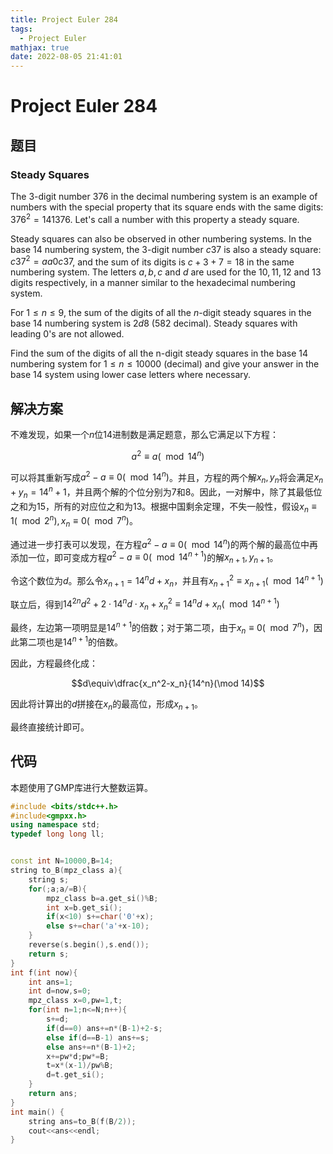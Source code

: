 ```yaml
---
title: Project Euler 284
tags:
  - Project Euler
mathjax: true
date: 2022-08-05 21:41:01
---
```


<escape><!-- more --></escape>

# Project Euler 284

## 题目

### Steady Squares

The $3$-digit number $376$ in the decimal numbering system is an example of numbers with the special property that its square ends with the same digits: $376^2 = 141376$. Let's call a number with this property a steady square.

Steady squares can also be observed in other numbering systems. In the base $14$ numbering system, the $3$-digit number $c37$ is also a steady square: $c37^2 = aa0c37$, and the sum of its digits is $c+3+7=18$ in the same numbering system. The letters $a, b, c$ and $d$ are used for the $10, 11, 12$ and $13$ digits respectively, in a manner similar to the hexadecimal numbering system.

For $1 \le n \le 9$, the sum of the digits of all the $n$-digit steady squares in the base $14$ numbering system is $2d8$ ($582$ decimal). Steady squares with leading $0$'s are not allowed.

Find the sum of the digits of all the n-digit steady squares in the base $14$ numbering system for $1 \le n \le 10000$ (decimal) and give your answer in the base $14$ system using lower case letters where necessary.

## 解决方案

不难发现，如果一个$n$位$14$进制数是满足题意，那么它满足以下方程：

$$a^2\equiv a(\mod 14^n)$$

可以将其重新写成$a^2-a\equiv0(\mod 14^n)$。并且，方程的两个解$x_n,y_n$将会满足$x_n+y_n=14^n+1$，并且两个解的个位分别为$7$和$8$。因此，一对解中，除了其最低位之和为$15$，所有的对应位之和为$13$。根据中国剩余定理，不失一般性，假设$x_n\equiv 1(\mod 2^n),x_n\equiv0(\mod 7^n)$。

通过进一步打表可以发现，在方程$a^2-a\equiv0(\mod 14^n)$的两个解的最高位中再添加一位，即可变成方程$a^2-a\equiv0(\mod 14^{n+1})$的解$x_{n+1},y_{n+1}$。

令这个数位为$d$。那么令$x_{n+1}=14^nd + x_n$，并且有$x_{n+1}^2\equiv x_{n+1}(\mod 14^{n+1})$

联立后，得到$14^{2n}d^2+2\cdot 14^nd\cdot x_n+x_n^2\equiv14^nd+x_n(\mod 14^{n+1})$

最终，左边第一项明显是$14^{n+1}$的倍数；对于第二项，由于$x_n\equiv0(\mod 7^n)$，因此第二项也是$14^{n+1}$的倍数。

因此，方程最终化成：

$$d\equiv\dfrac{x_n^2-x_n}{14^n}(\mod 14)$$

因此将计算出的$d$拼接在$x_n$的最高位，形成$x_{n+1}$。

最终直接统计即可。

## 代码

本题使用了GMP库进行大整数运算。

```C++
#include <bits/stdc++.h>
#include<gmpxx.h>
using namespace std;
typedef long long ll;


const int N=10000,B=14;
string to_B(mpz_class a){
    string s;
    for(;a;a/=B){
        mpz_class b=a.get_si()%B;
        int x=b.get_si();
        if(x<10) s+=char('0'+x);
        else s+=char('a'+x-10);
    }
    reverse(s.begin(),s.end());
    return s;
}
int f(int now){
    int ans=1;
    int d=now,s=0;
    mpz_class x=0,pw=1,t;
    for(int n=1;n<=N;n++){
        s+=d;
        if(d==0) ans+=n*(B-1)+2-s;
        else if(d==B-1) ans+=s;
        else ans+=n*(B-1)+2;
        x+=pw*d;pw*=B;
        t=x*(x-1)/pw%B;
        d=t.get_si();
    }
    return ans;
}
int main() {
    string ans=to_B(f(B/2));
    cout<<ans<<endl;
}

```
